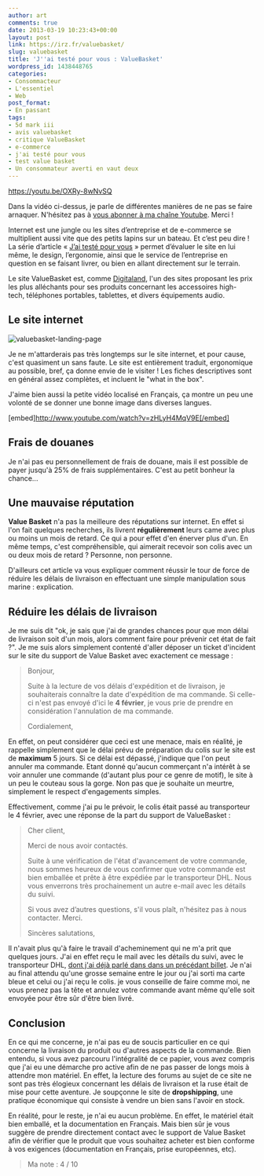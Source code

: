 ```yaml
---
author: art
comments: true
date: 2013-03-19 10:23:43+00:00
layout: post
link: https://irz.fr/valuebasket/
slug: valuebasket
title: 'J''ai testé pour vous : ValueBasket'
wordpress_id: 1438448765
categories:
- Consommacteur
- L'essentiel
- Web
post_format:
- En passant
tags:
- 5d mark iii
- avis valuebasket
- critique ValueBasket
- e-commerce
- j'ai testé pour vous
- test value basket
- Un consommateur averti en vaut deux
---
```


https://youtu.be/OXRy-8wNvSQ

Dans la vidéo ci-dessus, je parle de différentes manières de ne pas se faire arnaquer.  N'hésitez pas à [vous abonner à ma chaîne Youtube](https://www.youtube.com/user/lacostearthur?sub_confirmation=1). Merci !

Internet est une jungle ou les sites d’entreprise et de e-commerce se multiplient aussi vite que des petits lapins sur un bateau. Et c’est peu dire ! La série d’article « [J’ai testé pour vous](https://irz.fr/recherche?q=jai-teste-pour-vous) » permet d’évaluer le site en lui même, le design, l’ergonomie, ainsi que le service de l’entreprise en question en se faisant livrer, ou bien en allant directement sur le terrain.<!-- more -->

Le site ValueBasket est, comme [Digitaland](http://irz.fr/jai-teste-pour-vous-digitaland-mydigitaland/), l'un des sites proposant les prix les plus alléchants pour ses produits concernant les accessoires high-tech, téléphones portables, tablettes, et divers équipements audio.



## Le site internet



![valuebasket-landing-page](https://static.irz.fr/2013/02/valuebasket-landing-page.png)

Je ne m'attarderais pas très longtemps sur le site internet, et pour cause, c'est quasiment un sans faute. Le site est entièrement traduit, ergonomique au possible, bref, ça donne envie de le visiter ! Les fiches descriptives sont en général assez complètes, et incluent le "what in the box".

J'aime bien aussi la petite vidéo localisé en Français, ça montre un peu une volonté de se donner une bonne image dans diverses langues.

[embed]http://www.youtube.com/watch?v=zHLyH4MqV9E[/embed]



## Frais de douanes



Je n'ai pas eu personnellement de frais de douane, mais il est possible de payer jusqu'à 25% de frais supplémentaires. C'est au petit bonheur la chance...



## Une mauvaise réputation



**Value Basket** n'a pas la meilleure des réputations sur internet. En effet si l'on fait quelques recherches, ils livrent **régulièrement** leurs came avec plus ou moins un mois de retard. Ce qui a pour effet d'en énerver plus d'un. En même temps, c'est compréhensible, qui aimerait recevoir son colis avec un ou deux mois de retard ? Personne, non personne.

D'ailleurs cet article va vous expliquer comment réussir le tour de force de réduire les délais de livraison en effectuant une simple manipulation sous marine : explication.



## Réduire les délais de livraison



Je me suis dit "ok, je sais que j'ai de grandes chances pour que mon délai de livraison soit d'un mois, alors comment faire pour prévenir cet état de fait ?". Je me suis alors simplement contenté d'aller déposer un ticket d'incident sur le site du support de Value Basket avec exactement ce message :



<blockquote>Bonjour,

Suite à la lecture de vos délais d'expédition et de livraison, je souhaiterais connaître la date d'expédition de ma commande. Si celle-ci n'est pas envoyé d'ici le **4 février**, je vous prie de prendre en considération l'annulation de ma commande.

Cordialement,</blockquote>



En effet, on peut considérer que ceci est une menace, mais en réalité, je rappelle simplement que le délai prévu de préparation du colis sur le site est de **maximum** 5 jours. Si ce délai est dépassé, j'indique que l'on peut annuler ma commande. Etant donné qu'aucun commerçant n'a intérêt à se voir annuler une commande (d'autant plus pour ce genre de motif), le site à un peu le couteau sous la gorge. Non pas que je souhaite un meurtre, simplement le respect d'engagements simples.

Effectivement, comme j'ai pu le prévoir, le colis était passé au transporteur le 4 février, avec une réponse de la part du support de ValueBasket :



<blockquote>Cher client,

Merci de nous avoir contactés.

Suite à une vérification de l'état d'avancement de votre commande, nous sommes heureux de vous confirmer que votre commande est bien emballée et prête à être expédiée par le transporteur DHL. Nous vous enverrons très prochainement un autre e-mail avec les détails du suivi.

Si vous avez d’autres questions, s'il vous plaît, n'hésitez pas à nous contacter. Merci.

Sincères salutations,</blockquote>



Il n'avait plus qu'à faire le travail d'acheminement qui ne m'a prit que quelques jours. J'ai en effet reçu le mail avec les détails du suivi, avec le transporteur DHL, [dont j'ai déjà parlé dans dans un précédant billet](http://irz.fr/jai-teste-pour-vous-digitaland-mydigitaland/). Je n'ai au final attendu qu'une grosse semaine entre le jour ou j'ai sorti ma carte bleue et celui ou j'ai reçu le colis. je vous conseille de faire comme moi, ne vous prenez pas la tête et annulez votre commande avant même qu'elle soit envoyée pour être sûr d'être bien livré.



## Conclusion



En ce qui me concerne, je n'ai pas eu de soucis particulier en ce qui concerne la livraison du produit ou d'autres aspects de la commande. Bien entendu, si vous avez parcouru l'intégralité de ce papier, vous avez compris que j'ai eu une démarche pro active afin de ne pas passer de longs mois à attendre mon matériel. En effet, la lecture des forums au sujet de ce site ne sont pas très élogieux concernant les délais de livraison et la ruse était de mise pour cette aventure. Je soupçonne le site de **dropshipping**, une pratique économique qui consiste à vendre un bien sans l'avoir en stock.

En réalité, pour le reste, je n'ai eu aucun problème. En effet, le matériel était bien emballé, et la documentation en Français. Mais bien sûr je vous suggère de prendre directement contact avec le support de Value Basket afin de vérifier que le produit que vous souhaitez acheter est bien conforme à vos exigences (documentation en Français, prise européennes, etc).



<blockquote>Ma note : 4 / 10</blockquote>




